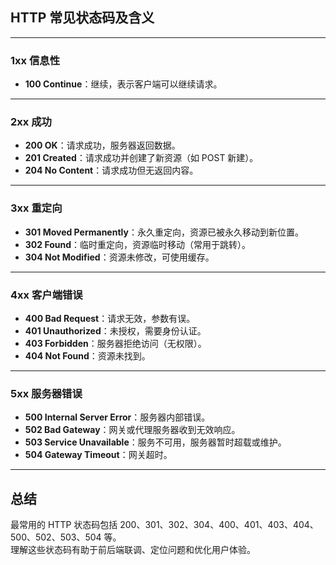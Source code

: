 ## HTTP 常见状态码及含义

---

### 1xx 信息性

- **100 Continue**：继续，表示客户端可以继续请求。

---

### 2xx 成功

- **200 OK**：请求成功，服务器返回数据。
- **201 Created**：请求成功并创建了新资源（如 POST 新建）。
- **204 No Content**：请求成功但无返回内容。

---

### 3xx 重定向

- **301 Moved Permanently**：永久重定向，资源已被永久移动到新位置。
- **302 Found**：临时重定向，资源临时移动（常用于跳转）。
- **304 Not Modified**：资源未修改，可使用缓存。

---

### 4xx 客户端错误

- **400 Bad Request**：请求无效，参数有误。
- **401 Unauthorized**：未授权，需要身份认证。
- **403 Forbidden**：服务器拒绝访问（无权限）。
- **404 Not Found**：资源未找到。

---

### 5xx 服务器错误

- **500 Internal Server Error**：服务器内部错误。
- **502 Bad Gateway**：网关或代理服务器收到无效响应。
- **503 Service Unavailable**：服务不可用，服务器暂时超载或维护。
- **504 Gateway Timeout**：网关超时。

---

## 总结

最常用的 HTTP 状态码包括 200、301、302、304、400、401、403、404、500、502、503、504 等。  
理解这些状态码有助于前后端联调、定位问题和优化用户体验。